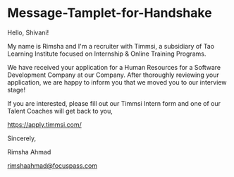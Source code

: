 # Message-Tamplet-for-Handshake
Hello, ﻿Shivani!

My name is Rimsha and I'm a recruiter with Timmsi, a subsidiary of Tao Learning Institute focused on Internship & Online Training Programs.

We have received your application for a Human Resources for a Software Development Company at our Company. After thoroughly reviewing your application, we are happy to inform you that we moved you to our interview stage!

If you are interested, please fill out our Timmsi Intern form and one of our Talent Coaches will get back to you,

https://apply.timmsi.com/

Sincerely,  

Rimsha Ahmad

rimshaahmad@focuspass.com
